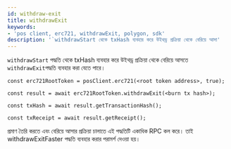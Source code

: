 ```yaml
---
id: withdraw-exit
title: withdrawExit
keywords:
- 'pos client, erc721, withdrawExit, polygon, sdk'
description: '`withdrawStart থেকে txHash ব্যবহার করে উইথড্র প্রক্রিয়া থেকে বেরিয়ে আসা'
---
```


`withdrawStart` পদ্ধতি থেকে txHash ব্যবহার করে উইথড্র প্রক্রিয়া থেকে বেরিয়ে আসতে `withdrawExit`পদ্ধতি ব্যবহার করা যেতে পারে।

```
const erc721RootToken = posClient.erc721(<root token address>, true);

const result = await erc721RootToken.withdrawExit(<burn tx hash>);

const txHash = await result.getTransactionHash();

const txReceipt = await result.getReceipt();

```


প্রমাণ তৈরি করতে এবং বেরিয়ে আসার প্রক্রিয়া চালাতে এই পদ্ধতিটি একাধিক RPC কল করে। তাই withdrawExitFaster পদ্ধতি ব্যবহার করার পরামর্শ দেওয়া হয়।
>
